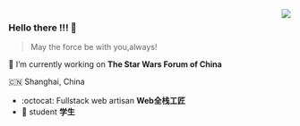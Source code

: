 <img align="right" src="https://github-readme-stats.vercel.app/api?username=admiral-thrawn&show_icons=true&icon_color=805AD5&text_color=718096&bg_color=ffffff" />

### Hello there !!! 👋
> May the force be with you,always!

🔭 I’m currently working on  **The Star Wars Forum of China**

:cn: Shanghai, China
 - :octocat: Fullstack web artisan __Web全栈工匠__
 - :school: student __学生__
